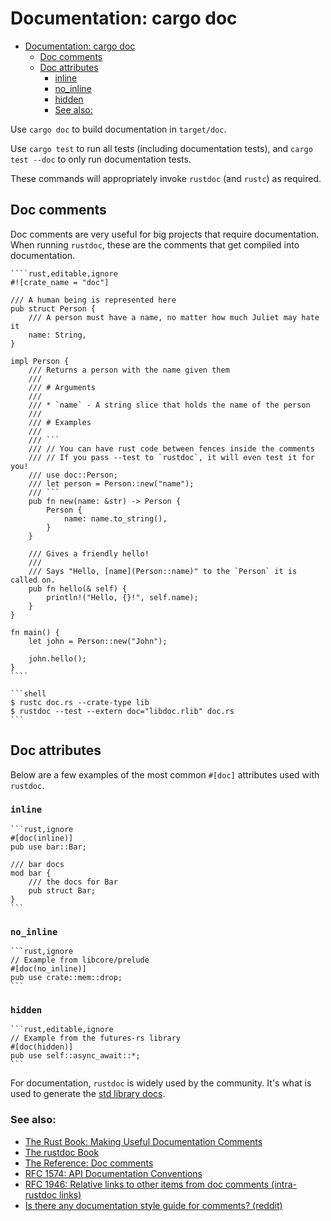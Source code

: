 # Documentation: cargo doc

<!--ts-->
* [Documentation: cargo doc](#documentation-cargo-doc)
   * [Doc comments](#doc-comments)
   * [Doc attributes](#doc-attributes)
      * [inline](#inline)
      * [no_inline](#no_inline)
      * [hidden](#hidden)
      * [See also:](#see-also)

<!-- Created by https://github.com/ekalinin/github-markdown-toc -->
<!-- Added by: runner, at: Fri Dec  2 15:44:00 UTC 2022 -->

<!--te-->
Use `cargo doc` to build documentation in `target/doc`.

Use `cargo test` to run all tests (including documentation tests), and `cargo test --doc` to only run documentation tests.

These commands will appropriately invoke `rustdoc` (and `rustc`) as required.

## Doc comments

Doc comments are very useful for big projects that require documentation. When
running `rustdoc`, these are the comments that get compiled into
documentation.

~~~admonish tip title="They are denoted by a *///*, and support [Markdown]." collapsible=true
````rust,editable,ignore
#![crate_name = "doc"]

/// A human being is represented here
pub struct Person {
    /// A person must have a name, no matter how much Juliet may hate it
    name: String,
}

impl Person {
    /// Returns a person with the name given them
    ///
    /// # Arguments
    ///
    /// * `name` - A string slice that holds the name of the person
    ///
    /// # Examples
    ///
    /// ```
    /// // You can have rust code between fences inside the comments
    /// // If you pass --test to `rustdoc`, it will even test it for you!
    /// use doc::Person;
    /// let person = Person::new("name");
    /// ```
    pub fn new(name: &str) -> Person {
        Person {
            name: name.to_string(),
        }
    }

    /// Gives a friendly hello!
    ///
    /// Says "Hello, [name](Person::name)" to the `Person` it is called on.
    pub fn hello(& self) {
        println!("Hello, {}!", self.name);
    }
}

fn main() {
    let john = Person::new("John");

    john.hello();
}
````
~~~

~~~admonish tip title="To run the tests, first build the code as a library, then tell *rustdoc* where to find the library so it can link it into each doctest program:" collapsible=true
```shell
$ rustc doc.rs --crate-type lib
$ rustdoc --test --extern doc="libdoc.rlib" doc.rs
```
~~~

## Doc attributes

Below are a few examples of the most common `#[doc]` attributes used with `rustdoc`.

### `inline`

~~~admonish tip title="Used to inline docs, instead of linking out to separate page." collapsible=true
```rust,ignore
#[doc(inline)]
pub use bar::Bar;

/// bar docs
mod bar {
    /// the docs for Bar
    pub struct Bar;
}
```
~~~

### `no_inline`

~~~admonish tip title="Used to prevent linking out to separate page or anywhere." collapsible=true
```rust,ignore
// Example from libcore/prelude
#[doc(no_inline)]
pub use crate::mem::drop;
```
~~~

### `hidden`

~~~admonish tip title="Using this tells *rustdoc* not to include this in documentation:" collapsible=true
```rust,editable,ignore
// Example from the futures-rs library
#[doc(hidden)]
pub use self::async_await::*;
```
~~~

For documentation, `rustdoc` is widely used by the community. It's what is used to generate the [std library docs](https://doc.rust-lang.org/std/).

### See also:

- [The Rust Book: Making Useful Documentation Comments][book]
- [The rustdoc Book][rustdoc-book]
- [The Reference: Doc comments][ref-comments]
- [RFC 1574: API Documentation Conventions][api-conv]
- [RFC 1946: Relative links to other items from doc comments (intra-rustdoc links)][intra-links]
- [Is there any documentation style guide for comments? (reddit)][reddit]

[markdown]: https://en.wikipedia.org/wiki/Markdown

[book]: https://doc.rust-lang.org/book/ch14-02-publishing-to-crates-io.html#making-useful-documentation-comments

[ref-comments]: https://doc.rust-lang.org/stable/reference/comments.html#doc-comments

[rustdoc-book]: https://doc.rust-lang.org/rustdoc/index.html

[api-conv]: https://rust-lang.github.io/rfcs/1574-more-api-documentation-conventions.html#appendix-a-full-conventions-text

[intra-links]: https://rust-lang.github.io/rfcs/1946-intra-rustdoc-links.html

[reddit]: https://www.reddit.com/r/rust/comments/ahb50s/is_there_any_documentation_style_guide_for/

